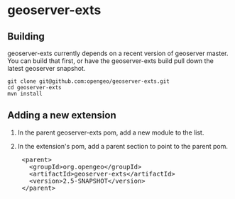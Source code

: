 geoserver-exts
==============

Building
--------

geoserver-exts currently depends on a recent version of geoserver master. You can build that first, or have the geoserver-exts build pull down the latest geoserver snapshot.

    git clone git@github.com:opengeo/geoserver-exts.git
    cd geoserver-exts
    mvn install

Adding a new extension
----------------------

1. In the parent geoserver-exts pom, add a new module to the list.
1. In the extension's pom, add a parent section to point to the parent pom.

    <pre>
    &lt;parent&gt;
      &lt;groupId&gt;org.opengeo&lt;/groupId&gt;
      &lt;artifactId&gt;geoserver-exts&lt;/artifactId&gt;
      &lt;version&gt;2.5-SNAPSHOT&lt;/version&gt;
    &lt;/parent&gt;
    </pre>
